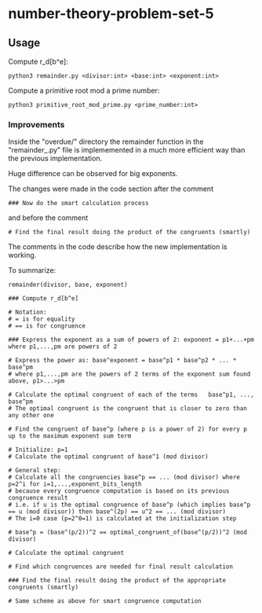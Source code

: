 # number-theory-problem-set-5

## Usage
Compute r_d[b^e]:
```
python3 remainder.py <divisor:int> <base:int> <exponent:int>
```

Compute a primitive root mod a prime number:
```
python3 primitive_root_mod_prime.py <prime_number:int>
```

### Improvements

Inside the "overdue/" directory the remainder function in the "remainder_.py" file is implememented in a much more efficient way than the previous implementation. 

Huge difference can be observed for big exponents.

The changes were made in the code section after the comment
```
### Now do the smart calculation process
```
and before the comment
```
# Find the final result doing the product of the congruents (smartly)
```

The comments in the code describe how the new implementation is working.

To summarize:
```
remainder(divisor, base, exponent)

### Compute r_d[b^e]

# Notation:
# = is for equality
# == is for congruence

### Express the exponent as a sum of powers of 2: exponent = p1+...+pm   where p1,...,pm are powers of 2

# Express the power as: base^exponent = base^p1 * base^p2 * ... * base^pm
# where p1,...,pm are the powers of 2 terms of the exponent sum found above, p1>...>pm

# Calculate the optimal congruent of each of the terms   base^p1, ..., base^pm
# The optimal congruent is the congruent that is closer to zero than any other one

# Find the congruent of base^p (where p is a power of 2) for every p up to the maximum exponent sum term

# Initialize: p=1
# Calculate the optimal congruent of base^1 (mod divisor)

# General step:
# Calculate all the congruencies base^p == ... (mod divisor) where p=2^i for i=1,...,exponent_bits_length
# because every congruence computation is based on its previous congruence result
# i.e. if u is the optimal congruence of base^p (which implies base^p == u (mod divisor)) then base^(2p) == u^2 == ... (mod divisor)
# The i=0 case (p=2^0=1) is calculated at the initialization step

# base^p = (base^(p/2))^2 == optimal_congruent_of(base^(p/2))^2 (mod divisor)

# Calculate the optimal congruent

# Find which congruences are needed for final result calculation 

### Find the final result doing the product of the appropriate congruents (smartly)

# Same scheme as above for smart congruence computation
```
